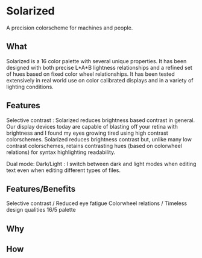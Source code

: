 Solarized
=========

A precision colorscheme for machines and people.

What
----

Solarized is a 16 color palette with several unique properties. It has been 
designed with both precise L\*A\*B lightness relationships and a refined set of 
hues based on fixed color wheel relationships. It has been tested extensively 
in real world use on color calibrated displays and in a variety of lighting 
conditions.

Features
--------

Selective contrast
:   Solarized reduces brightness based contrast in general. Our display devices
    today are capable of blasting off your retina with brightness and I found 
    my eyes growing tired using high contrast colorschemes. Solarized reduces 
    brightness contrast but, unlike many low contrast colorschemes, retains 
    contrasting hues (based on colorwheel relations) for syntax highlighting 
    readability.

Dual mode: Dark/Light
:   I switch between dark and light modes when editing text even when editing
    different types of files.

Features/Benefits
--------
Selective contrast / Reduced eye fatigue
Colorwheel relations / Timeless design qualities
16/5 palette

Why
---

How
---

